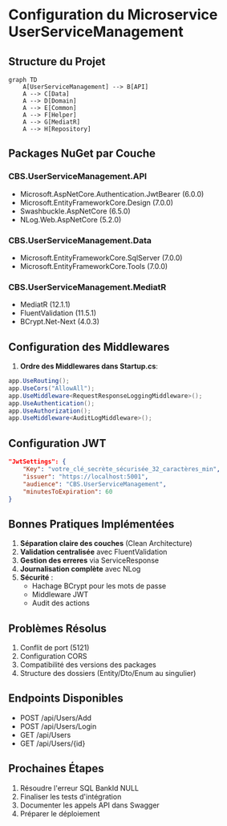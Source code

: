 # Configuration du Microservice UserServiceManagement

## Structure du Projet
```mermaid
graph TD
    A[UserServiceManagement] --> B[API]
    A --> C[Data]
    A --> D[Domain]
    A --> E[Common]
    A --> F[Helper]
    A --> G[MediatR]
    A --> H[Repository]
```

## Packages NuGet par Couche

### CBS.UserServiceManagement.API
- Microsoft.AspNetCore.Authentication.JwtBearer (6.0.0)
- Microsoft.EntityFrameworkCore.Design (7.0.0)
- Swashbuckle.AspNetCore (6.5.0)
- NLog.Web.AspNetCore (5.2.0)

### CBS.UserServiceManagement.Data
- Microsoft.EntityFrameworkCore.SqlServer (7.0.0)
- Microsoft.EntityFrameworkCore.Tools (7.0.0)

### CBS.UserServiceManagement.MediatR
- MediatR (12.1.1)
- FluentValidation (11.5.1)
- BCrypt.Net-Next (4.0.3)

## Configuration des Middlewares

1. **Ordre des Middlewares dans Startup.cs**:
```csharp
app.UseRouting();
app.UseCors("AllowAll");
app.UseMiddleware<RequestResponseLoggingMiddleware>();
app.UseAuthentication();
app.UseAuthorization();
app.UseMiddleware<AuditLogMiddleware>();
```

## Configuration JWT

```json
"JwtSettings": {
    "Key": "votre_clé_secrète_sécurisée_32_caractères_min",
    "issuer": "https://localhost:5001",
    "audience": "CBS.UserServiceManagement",
    "minutesToExpiration": 60
}
```

## Bonnes Pratiques Implémentées

1. **Séparation claire des couches** (Clean Architecture)
2. **Validation centralisée** avec FluentValidation
3. **Gestion des erreres** via ServiceResponse<T>
4. **Journalisation complète** avec NLog
5. **Sécurité** :
   - Hachage BCrypt pour les mots de passe
   - Middleware JWT
   - Audit des actions

## Problèmes Résolus

1. Conflit de port (5121)
2. Configuration CORS
3. Compatibilité des versions des packages
4. Structure des dossiers (Entity/Dto/Enum au singulier)

## Endpoints Disponibles

- POST /api/Users/Add
- POST /api/Users/Login
- GET /api/Users
- GET /api/Users/{id}

## Prochaines Étapes

1. Résoudre l'erreur SQL BankId NULL
2. Finaliser les tests d'intégration
3. Documenter les appels API dans Swagger
4. Préparer le déploiement
